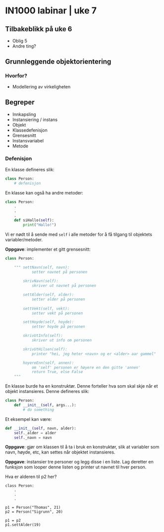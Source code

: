 # IN1000 labinar | uke 7

## Tilbakeblikk på uke 6
* Oblig 5
* Andre ting?

## Grunnleggende objektorientering

### Hvorfor?
* Modellering av virkeligheten

## Begreper
* Innkapsling
* Instansiering / instans
* Objekt
* Klassedefenisjon
* Grensesnitt
* Instansvariabel
* Metode


### Defenisjon
En klasse defineres slik:
```python
class Person:
    # defenisjon
```
En klasse kan også ha andre metoder:
```python
class Person: 
    .
    .
    .
    def siHallo(self):
        print("Hallo!")
```

Vi er nødt til å sende med `self` i alle metoder for å få tilgang til objektets variabler/metoder.

**Oppgave**: implementer et gitt grensesnitt:
```python
class Person:

    """ settNavn(self, navn):
            setter navnet på personen
        
        skrivNavn(self):
            skriver ut navnet på personen

        settAlder(self, alder):
            setter alder på personen
        
        settVekt(self, vekt):
            setter vekt på personen

        settHoyde(self, hoyde):
            setter hoyde på personen

        skrivUtInfo(self):
            skriver ut info om personen

        skrivUtHilsen(self):
            printer "hei, jeg heter <navn> og er <alder> aar gammel"

        hoyereEnn(self, annen):
            om 'self' personen er høyere en den gitte 'annen' 
            return True, else False
    """
```

En klasse burde ha en konstruktør. Denne forteller hva som skal skje når et objekt instansieres. Denne defineres slik:
```python
class Person:
    def __init__(self, args...):
        # do something
```
Et eksempel kan være:

```python
def __init__(self, navn, alder):
    self._alder = alder
    self._navn = navn
```

**Oppgave**: gjør om klassen til å ta i bruk en konstruktør, slik at variabler som navn, høyde, etc, kan settes når objektet instansieres.

**Oppgave**: instansier tre personer og legg disse i en liste. Lag deretter en funksjon som looper denne listen og printer ut navnet til hver person.

Hva er alderen til p2 her?
```
class Person:
    .
    .
    .

p1 = Person("Thomas", 21)
p2 = Person("Sigrunn", 20)

p1 = p2
p1.settAlder(19)

```







